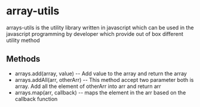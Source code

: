 # array-utils
 arrays-utils is the utility library written in javascript which can be used in the javascript programming
 by developer which provide out of box different utility method


## Methods 
* arrays.add(array, value) -- Add value to the array and return the array
* arrays.addAll(arr, otherArr) -- This method accept two parameter both is array. Add all the element of otherArr into arr and return arr
* arrays.map(arr, callback)  -- maps the element in the arr based on the callback function
